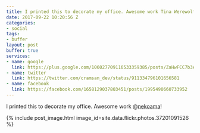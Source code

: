```yaml
---
title: I printed this to decorate my office. Awesome work Tina Werewolf !
date: 2017-09-22 10:20:56 Z
categories:
- social
tags:
- buffer
layout: post
buffer: true
services:
- name: google
  link: https://plus.google.com/106027709116533359385/posts/ZaHwFCC7b3A
- name: twitter
  link: https://twitter.com/cramsan_dev/status/911334796101656581
- name: facebook
  link: https://facebook.com/1658129037803451/posts/1995490660733952
---
```


I printed this to decorate my office. Awesome work @<a class="username" href="https://twitter.com/nekoama" rel="external nofollow" target="_blank">nekoama</a>!

{% include post_image.html image_id=site.data.flickr.photos.37201091526 %}
